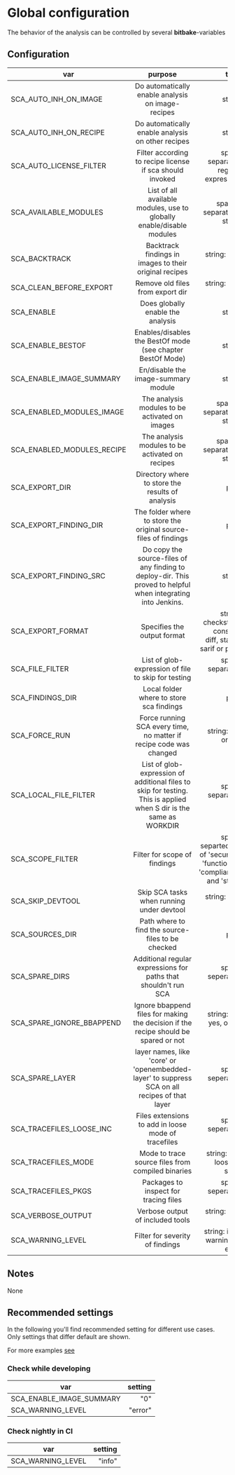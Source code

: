 # Global configuration

The behavior of the analysis can be controlled by several __bitbake__-variables

## Configuration

| var | purpose | type | default |
| ------------- |:-------------:| -----:| -----:|
| SCA_AUTO_INH_ON_IMAGE | Do automatically enable analysis on image-recipes | string | "1"
| SCA_AUTO_INH_ON_RECIPE | Do automatically enable analysis on other recipes | string | "1"
| SCA_AUTO_LICENSE_FILTER | Filter according to recipe license if sca should invoked | space separated regular expression | ".*"
| SCA_AVAILABLE_MODULES | List of all available modules, use to globally enable/disable modules | space-separated-string | all available modules
| SCA_BACKTRACK | Backtrack findings in images to their original recipes | string: 0 or 1 | "0"
| SCA_CLEAN_BEFORE_EXPORT | Remove old files from export dir | string: 0 or 1 | "1"
| SCA_ENABLE | Does globally enable the analysis | string | "1"
| SCA_ENABLE_BESTOF | Enables/disables the BestOf mode (see chapter BestOf Mode) | string | "0"
| SCA_ENABLE_IMAGE_SUMMARY | En/disable the image-summary module | string | "1"
| SCA_ENABLED_MODULES_IMAGE | The analysis modules to be activated on images | space-separated-string | see sca-on-image.bbclass
| SCA_ENABLED_MODULES_RECIPE | The analysis modules to be activated on recipes | space-separated-string | see sca-on-recipe.bbclass
| SCA_EXPORT_DIR | Directory where to store the results of analysis | path | \${DEPLOY_DIR_IMAGE}/sca
| SCA_EXPORT_FINDING_DIR | The folder where to store the original source-files of findings | path | \${DEPLOY_DIR_IMAGE}/sca/sources/\${PN}/
| SCA_EXPORT_FINDING_SRC | Do copy the source-files of any finding to deploy-dir. This proved to helpful when integrating into Jenkins. | string | "1"
| SCA_EXPORT_FORMAT | Specifies the output format | string: checkstyle, console, diff, stat or sarif or plain| "checkstyle"
| SCA_FILE_FILTER | List of glob-expression of file to skip for testing | space separated list | "tests/* test/* doc/* testsuite/* \*\*/tests/* \*\*/test/* \*\*/doc/* \*\*/testsuite/*"
| SCA_FINDINGS_DIR | Local folder where to store sca findings | path | \${WORKDIR}/sca/
| SCA_FORCE_RUN | Force running SCA every time, no matter if recipe code was changed  | string: "0" or "1" | "0"
| SCA_LOCAL_FILE_FILTER | List of glob-expression of additional files to skip for testing. This is applied when S dir is the same as WORKDIR | space separated list | "$RECIPE_SYSROOT $RECIPE_SYSROOT_NATIVE $T"
| SCA_SCOPE_FILTER | Filter for scope of findings | space separted list of 'security', 'functional', 'compliance' and 'style' | "security functional compliance style"
| SCA_SKIP_DEVTOOL | Skip SCA tasks when running under devtool | string: 0 or 1 | autodetect
| SCA_SOURCES_DIR | Path where to find the source-files to be checked | path | "\${B}" for recipes, "\${IMAGE_ROOTFS}" for images
| SCA_SPARE_DIRS | Additional regular expressions for paths that shouldn't run SCA | space seperated list | ""
| SCA_SPARE_IGNORE_BBAPPEND | Ignore bbappend files for making the decision if the recipe should be spared or not | string: 1 = yes, other no | "0"
| SCA_SPARE_LAYER | layer names, like 'core' or 'openembedded-layer' to suppress SCA on all recipes of that layer | space seperated list | ""
| SCA_TRACEFILES_LOOSE_INC | Files extensions to add in loose mode of tracefiles | space seperated list | .h .hpp
| SCA_TRACEFILES_MODE | Mode to trace source files from compiled binaries | string: full, loose or strict | "full"
| SCA_TRACEFILES_PKGS | Packages to inspect for tracing files | space seperated list | "\${PN}-lib \${PN}-bin \${PN}"
| SCA_VERBOSE_OUTPUT | Verbose output of included tools | string: 0 or 1 | "1"
| SCA_WARNING_LEVEL | Filter for severity of findings | string: info, warning or error | "warning"

## Notes

None

## Recommended settings

In the following you'll find recommended setting for different use cases.
Only settings that differ default are shown.

For more examples [see](examples)

### Check while developing

| var | setting |
| ------------- | -----:|
| SCA_ENABLE_IMAGE_SUMMARY | "0"
| SCA_WARNING_LEVEL | "error"

### Check nightly in CI

| var | setting |
| ------------- | -----:|
| SCA_WARNING_LEVEL | "info"
